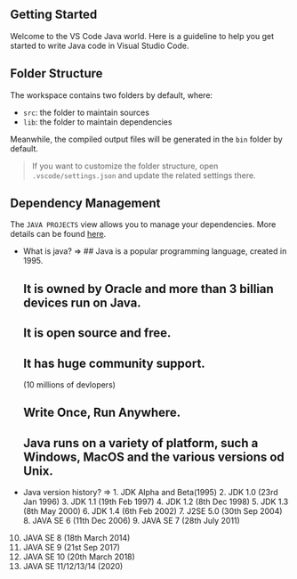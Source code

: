 ## Getting Started

Welcome to the VS Code Java world. Here is a guideline to help you get started to write Java code in Visual Studio Code.

## Folder Structure

The workspace contains two folders by default, where:

- `src`: the folder to maintain sources
- `lib`: the folder to maintain dependencies

Meanwhile, the compiled output files will be generated in the `bin` folder by default.

> If you want to customize the folder structure, open `.vscode/settings.json` and update the related settings there.

## Dependency Management

The `JAVA PROJECTS` view allows you to manage your dependencies. More details can be found [here](https://github.com/microsoft/vscode-java-dependency#manage-dependencies).



*  What is java?
=> ## Java is a popular programming language, created in 1995.
   ##  It is owned by Oracle and more than 3 billian devices run on Java.
   ## It is open source and free.
   ##  It has huge community support.
      (10 millions of devlopers)
   ##  Write Once, Run Anywhere.
   ##  Java runs on a variety of platform, such a Windows, MacOS and the various versions od Unix.
   
  * Java version history?
 => 1. JDK Alpha and Beta(1995)
    2. JDK 1.0 (23rd Jan 1996)
    3. JDK 1.1 (19th Feb 1997)
    4. JDK 1.2 (8th Dec 1998)
    5. JDK 1.3 (8th May 2000)
    6. JDK 1.4 (6th Feb 2002)
    7. J2SE 5.0 (30th Sep 2004)
    8. JAVA SE 6 (11th Dec 2006)
    9. JAVA SE 7 (28th July 2011)
   10. JAVA SE 8 (18th March 2014)
   11. JAVA SE 9 (21st Sep 2017)
   12. JAVA SE 10 (20th March 2018)
   13. JAVA SE 11/12/13/14 (2020)
 
